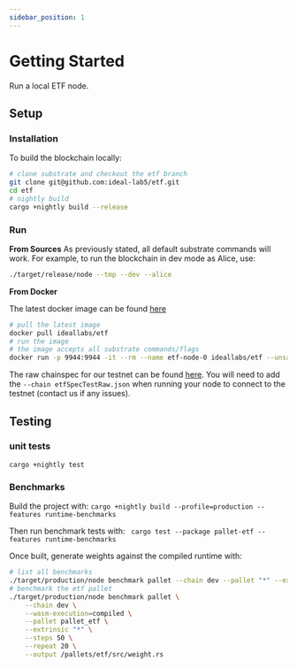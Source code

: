 ```yaml
---
sidebar_position: 1
---
```


# Getting Started

Run a local ETF node.

## Setup

### Installation
To build the blockchain locally:
``` sh
# clone substrate and checkout the etf branch
git clone git@github.com:ideal-lab5/etf.git
cd etf
# nightly build
cargo +nightly build --release
```

### Run

**From Sources**
As previously stated, all default substrate commands will work. For example, to run the blockchain in dev mode as Alice, use:

``` sh
./target/release/node --tmp --dev --alice
```

**From Docker**

The latest docker image can be found [here](https://hub.docker.com/r/ideallabs/etf)

``` sh
# pull the latest image
docker pull ideallabs/etf
# run the image
# the image accepts all substrate commands/flags
docker run -p 9944:9944 -it --rm --name etf-node-0 ideallabs/etf --unsafe-rpc-external --validator --dev --tmp
```

The raw chainspec for our testnet can be found [here](https://raw.githubusercontent.com/ideal-lab5/substrate/etf/etfTestSpecRaw.json). You will need to add the `--chain etfSpecTestRaw.json` when running your node to connect to the testnet (contact us if any issues).

## Testing

### unit tests
`cargo +nightly test`

### Benchmarks

Build the project with: `cargo +nightly build --profile=production --features runtime-benchmarks`

Then run benchmark tests with:
` cargo test --package pallet-etf --features runtime-benchmarks`

Once built, generate weights against the compiled runtime with:

``` bash
# list all benchmarks
./target/production/node benchmark pallet --chain dev --pallet "*" --extrinsic "*" --repeat 0
# benchmark the etf pallet
./target/production/node benchmark pallet \
    --chain dev \
    --wasm-execution=compiled \
    --pallet pallet_etf \
    --extrinsic "*" \
    --steps 50 \
    --repeat 20 \
    --output /pallets/etf/src/weight.rs
```